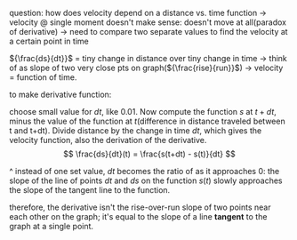 question: how does velocity depend on a distance vs. time function
-> velocity @ single moment doesn't make sense: doesn't move at all(paradox of derivative)
-> need to compare two separate values to find the velocity at a certain point in time

${\frac{ds}{dt}}$ = tiny change in distance over tiny change in time -> think of as slope of two very close pts on graph(${\frac{rise}{run}}$) -> velocity = function of time.

to make derivative function:

choose small value for ${dt}$, like 0.01. Now compute the function ${s}$ at ${t + dt}$, minus the value of the function at ${t}$(difference in distance traveled between t and t+dt). Divide distance by the change in time ${dt}$, which gives the velocity function, also the derivation of the derivative.
$$
\frac{ds}{dt}(t) = \frac{s(t+dt) - s(t)}{dt}
$$

^ instead of one set value, ${dt}$ becomes the ratio of as it approaches 0: the slope of the line of points ${dt}$ and ${ds}$ on the function ${s(t)}$ slowly approaches the slope of the tangent line to the function.

therefore, the derivative isn't the rise-over-run slope of two points near each other on the graph; it's equal to the slope of a line **tangent** to the graph at a single point.

